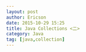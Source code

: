 ```yaml
---
layout: post
author: Ericson
date: 2015-10-29 15:25
title: Java Collections <二>
category: Java
tag: [java,collection]
---
```


